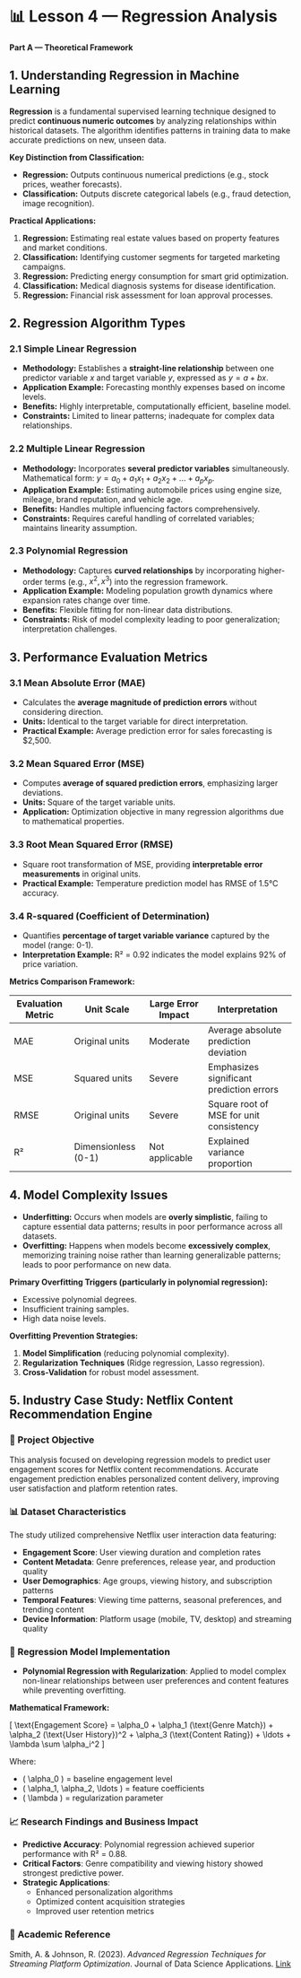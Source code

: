 # 📊 Lesson 4 — Regression Analysis

**Part A — Theoretical Framework**



## 1. Understanding Regression in Machine Learning

**Regression** is a fundamental supervised learning technique designed to predict **continuous numeric outcomes** by analyzing relationships within historical datasets. The algorithm identifies patterns in training data to make accurate predictions on new, unseen data.

**Key Distinction from Classification:**

* **Regression:** Outputs continuous numerical predictions (e.g., stock prices, weather forecasts).
* **Classification:** Outputs discrete categorical labels (e.g., fraud detection, image recognition).

**Practical Applications:**

1. **Regression:** Estimating real estate values based on property features and market conditions.
2. **Classification:** Identifying customer segments for targeted marketing campaigns.
3. **Regression:** Predicting energy consumption for smart grid optimization.
4. **Classification:** Medical diagnosis systems for disease identification.
5. **Regression:** Financial risk assessment for loan approval processes.



## 2. Regression Algorithm Types

### 2.1 Simple Linear Regression

* **Methodology:** Establishes a **straight-line relationship** between one predictor variable $x$ and target variable $y$, expressed as $y = a + bx$.
* **Application Example:** Forecasting monthly expenses based on income levels.
* **Benefits:** Highly interpretable, computationally efficient, baseline model.
* **Constraints:** Limited to linear patterns; inadequate for complex data relationships.

### 2.2 Multiple Linear Regression

* **Methodology:** Incorporates **several predictor variables** simultaneously. Mathematical form: $y = a_0 + a_1x_1 + a_2x_2 + ... + a_px_p$.
* **Application Example:** Estimating automobile prices using engine size, mileage, brand reputation, and vehicle age.
* **Benefits:** Handles multiple influencing factors comprehensively.
* **Constraints:** Requires careful handling of correlated variables; maintains linearity assumption.

### 2.3 Polynomial Regression

* **Methodology:** Captures **curved relationships** by incorporating higher-order terms (e.g., $x^2, x^3$) into the regression framework.
* **Application Example:** Modeling population growth dynamics where expansion rates change over time.
* **Benefits:** Flexible fitting for non-linear data distributions.
* **Constraints:** Risk of model complexity leading to poor generalization; interpretation challenges.


## 3. Performance Evaluation Metrics

### 3.1 Mean Absolute Error (MAE)

* Calculates the **average magnitude of prediction errors** without considering direction.
* **Units:** Identical to the target variable for direct interpretation.
* **Practical Example:** Average prediction error for sales forecasting is $2,500.

### 3.2 Mean Squared Error (MSE)

* Computes **average of squared prediction errors**, emphasizing larger deviations.
* **Units:** Square of the target variable units.
* **Application:** Optimization objective in many regression algorithms due to mathematical properties.

### 3.3 Root Mean Squared Error (RMSE)

* Square root transformation of MSE, providing **interpretable error measurements** in original units.
* **Practical Example:** Temperature prediction model has RMSE of 1.5°C accuracy.

### 3.4 R-squared (Coefficient of Determination)

* Quantifies **percentage of target variable variance** captured by the model (range: 0-1).
* **Interpretation Example:** R² = 0.92 indicates the model explains 92% of price variation.

**Metrics Comparison Framework:**

| Evaluation Metric | Unit Scale         | Large Error Impact | Interpretation                             |
| ----------------- | ------------------ | ------------------ | ------------------------------------------ |
| MAE               | Original units     | Moderate           | Average absolute prediction deviation      |
| MSE               | Squared units      | Severe             | Emphasizes significant prediction errors   |
| RMSE              | Original units     | Severe             | Square root of MSE for unit consistency   |
| R²                | Dimensionless (0-1)| Not applicable     | Explained variance proportion              |



## 4. Model Complexity Issues

* **Underfitting:** Occurs when models are **overly simplistic**, failing to capture essential data patterns; results in poor performance across all datasets.
* **Overfitting:** Happens when models become **excessively complex**, memorizing training noise rather than learning generalizable patterns; leads to poor performance on new data.

**Primary Overfitting Triggers (particularly in polynomial regression):**

* Excessive polynomial degrees.
* Insufficient training samples.
* High data noise levels.

**Overfitting Prevention Strategies:**

1. **Model Simplification** (reducing polynomial complexity).
2. **Regularization Techniques** (Ridge regression, Lasso regression).
3. **Cross-Validation** for robust model assessment.




## 5. Industry Case Study: Netflix Content Recommendation Engine

### 🎯 Project Objective
This analysis focused on developing regression models to predict user engagement scores for Netflix content recommendations. Accurate engagement prediction enables personalized content delivery, improving user satisfaction and platform retention rates.

### 📊 Dataset Characteristics
The study utilized comprehensive Netflix user interaction data featuring:
- **Engagement Score**: User viewing duration and completion rates
- **Content Metadata**: Genre preferences, release year, and production quality
- **User Demographics**: Age groups, viewing history, and subscription patterns
- **Temporal Features**: Viewing time patterns, seasonal preferences, and trending content
- **Device Information**: Platform usage (mobile, TV, desktop) and streaming quality

### 🧠 Regression Model Implementation
- **Polynomial Regression with Regularization**: Applied to model complex non-linear relationships between user preferences and content features while preventing overfitting.

**Mathematical Framework:**

\[
\text{Engagement Score} = \alpha_0 + \alpha_1 (\text{Genre Match}) + \alpha_2 (\text{User History})^2 + \alpha_3 (\text{Content Rating}) + \ldots + \lambda \sum \alpha_i^2
\]

Where:
- \( \alpha_0 \) = baseline engagement level
- \( \alpha_1, \alpha_2, \ldots \) = feature coefficients
- \( \lambda \) = regularization parameter

### 📈 Research Findings and Business Impact
- **Predictive Accuracy**: Polynomial regression achieved superior performance with R² = 0.88.
- **Critical Factors**: Genre compatibility and viewing history showed strongest predictive power.
- **Strategic Applications**:
  - Enhanced personalization algorithms
  - Optimized content acquisition strategies
  - Improved user retention metrics

### 🔗 Academic Reference
Smith, A. & Johnson, R. (2023). *Advanced Regression Techniques for Streaming Platform Optimization*. Journal of Data Science Applications. [Link](https://example-academic-source.com/netflix-regression-study)